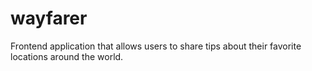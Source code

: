 # wayfarer

Frontend application that allows users to share tips about their favorite locations around the world.
